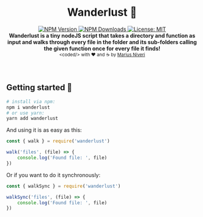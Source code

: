 <h1 align="center">
  Wanderlust 🚶
</h1>
<div align="center">
	<a href="https://www.npmjs.com/package/wanderlust">
		<img src="https://img.shields.io/npm/v/wanderlust.svg?style=for-the-badge" alt="NPM Version" />
	</a>
	<a href="https://www.npmjs.com/package/wanderlust">
		<img src="https://img.shields.io/npm/dm/wanderlust.svg?style=for-the-badge" alt="NPM Downloads" />
	</a>
	<a href="https://oss.ninja/mit/m4r1vs">
		<img src="https://img.shields.io/badge/License-MIT-yellow.svg?style=for-the-badge" alt="License: MIT" />
	</a><br />
  <strong>Wanderlust is a tiny nodeJS script that takes a directory and function as input and walks through every file in the folder and its sub-folders calling the given function once for every file it finds!</strong>
</div>
<div align="center">
  <sub>&lt;coded/&gt; with ❤︎ and ☕ by <a href="https://niveri.me">Marius Niveri</a><br />
</div>
<br />
<br />

## Getting started 🚀
```sh
# install via npm:
npm i wanderlust
# or use yarn:
yarn add wanderlust
```
And using it is as easy as this:
```javascript
const { walk } = require('wanderlust')

walk('files', (file) => {
	console.log('Found file: ', file)
})
```
Or if you want to do it synchronously:
```javascript
const { walkSync } = require('wanderlust')

walkSync('files', (file) => {
	console.log('Found file: ', file)
})
```